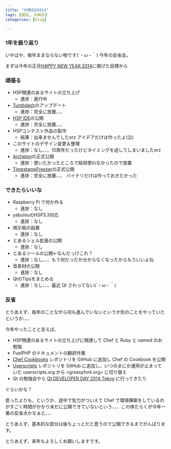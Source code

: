 ```yaml
---
title: "大晦日@2014"
tags: [雑記, 大晦日]
categories: [blog]

---
```


### 1年を振り返り

いやはや、毎年ままならない物です(´・ω・｀) 今年の反省会。

まずは今年の正月[HAPPY NEW YEAR 2014][1]に掲げた目標から

### 頑張る

  * HSP関連のあるサイトの立ち上げ 
      * 進捗：進行中
  * [Tumbdash][2]のアップデート 
      * 進捗：完全に放置、、、
  * [HSP IDE][3]の公開 
      * 進捗：完全に放置、、、
  * HSPコンテスト作品の製作 
      * 結果：出来ませんでしたorz アイデアだけは作ったよ(泣)
  * このサイトのデザイン変更＆整理 
      * 進捗：なし、、、10周年だったけどタイミングを逃してしまいましたorz
  * [Archelon][4]の正式公開 
      * 進捗：使いたかったところで結局使わなかったので放置
  * [TimestampFreezer][5]の正式公開 
      * 進捗：完全に放置、、、 バイナリだけは作っておきたかった

### できたらいいな

  * Raspberry Pi で何か作る 
      * 進捗：なし
  * yabuinuのHSP3.3対応 
      * 進捗：なし
  * 掲示板の設置 
      * 進捗：なし
  * とあるシェル拡張の公開 
      * 進捗：なし
  * とあるツールの公開←なんだっけこれ？ 
      * 進捗：なし、、、もう何だったか分からなくなったからもういいよね
  * 音素材の公開 
      * 進捗：なし
  * QtのTipsをまとめる 
      * 進捗：なし、、、最近 Qt さわってない(´・ω・｀)

### 反省

とりあえず、毎年のことながら何も進んでいないというか別のことをやっていたというか、、、

今年やったことと言えば、

  * HSP関連のあるサイトの立ち上げに関連して Chef と Ruby と named のお勉強
  * FuelPHP のドキュメントの翻訳作業
  * [Chef Cookbooks][6] レポジトリを GitHub に追加し Chef の Cookbook を公開
  * [Userscripts][7] レポジトリを GitHub に追加し、いつのまにか運用が止まっていた userscripts.org から <greasyfork.org> に切り替え
  * Qt の勉強会やら [Qt DEVELOPER DAY 2014 Tokyo][8] に行ってきたり

ぐらいかな？

思ったよりも、というか、途中で気力がついえて Chef で環境構築をしているのがすごく時間がかかり未だに公開できていないという、、、この体たらくが今年一番の反省点かなぁと、、、

とりあえず、基本的な部分は後ちょっとだと思うので公開できるまでがんばります。

とりあえず、来年もよろしくお願いしますです。

 [1]: /blog/2014/01/01/happy-new-year-2014.html
 [2]: https://play.google.com/store/apps/details?id=net.sharkpp.Tumbdash
 [3]: https://github.com/sharkpp/hspide
 [4]: https://github.com/sharkpp/Archelon
 [5]: https://github.com/sharkpp/TimestampFreezer
 [6]: https://github.com/sharkpp-cookbooks
 [7]: https://github.com/sharkpp-userscripts
 [8]: /blog/2014/05/20/qt-developer-day-2014-tokyo.html